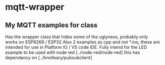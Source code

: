# mqtt-wrapper

## My MQTT examples for class

Has the wrapper class that hides some of the uglyness, probably only works on ESP8266 / ESP32
Also 2 examples as cpp and not *.ino, these are intended for use in Platform IO / VS code IDE.
Fully intend for the LED example to be used with node red [../node-red/node-red]
this has dependancy on [../knolleary/pubsubclient]